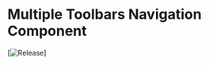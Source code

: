 # Multiple Toolbars Navigation Component


[![Release](https://jitpack.io/v/AlexanderGuru/MultipleToolbars.svg)]
